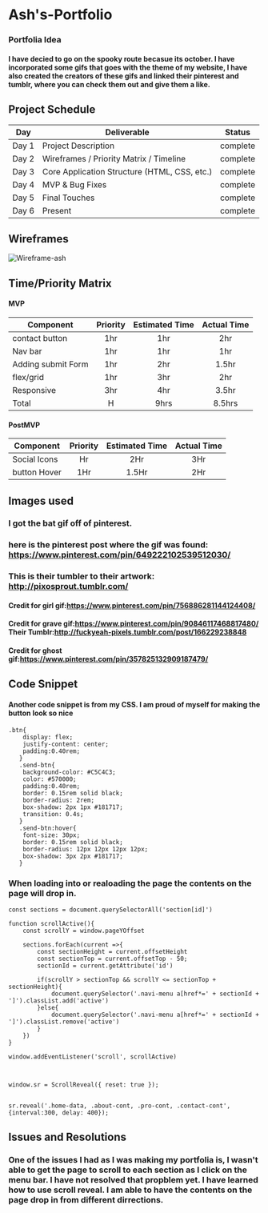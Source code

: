 # Ash's-Portfolio
### Portfolia Idea
#### I have decied to go on the spooky route becasue its october. I have incorporated some gifs that goes with the theme of my website, I have also created the creators of these gifs and linked their pinterest and tumblr, where you can check them out and give them a like. 

## Project Schedule

|  Day | Deliverable | Status
|---|---| ---|
|Day 1| Project Description | complete
|Day 2| Wireframes / Priority Matrix / Timeline | complete
|Day 3| Core Application Structure (HTML, CSS, etc.) | complete
|Day 4| MVP & Bug Fixes | complete
|Day 5| Final Touches | complete
|Day 6| Present | complete

## Wireframes

![Wireframe-ash](https://user-images.githubusercontent.com/111319560/192933476-a60292e7-0467-46ec-9e9c-baab1e394a5e.png)

## Time/Priority Matrix 

#### MVP
| Component | Priority | Estimated Time | Actual Time |
| --- | :---: |  :---: | :---: | 
| contact button| 1hr | 1hr | 2hr |
| Nav bar | 1hr | 1hr | 1hr |  
| Adding submit Form | 1hr | 2hr|  1.5hr | 
| flex/grid | 1hr | 3hr | 2hr|
| Responsive| 3hr | 4hr | 3.5hr |
| Total | H | 9hrs| 8.5hrs |

#### PostMVP
| Component | Priority | Estimated Time | Actual Time |
| --- | :---: |  :---: | :---: | 
| Social Icons | Hr | 2Hr | 3Hr |
| button Hover | 1Hr | 1.5Hr | 2Hr |


## Images used
### I got the bat gif off of pinterest.
### here is the pinterest post where the gif was found: https://www.pinterest.com/pin/649222102539512030/
### This is their tumbler to their artwork: http://pixosprout.tumblr.com/
#### Credit for girl gif:https://www.pinterest.com/pin/756886281144124408/
#### Credit for grave gif:https://www.pinterest.com/pin/90846117468817480/ Their Tumblr:http://fuckyeah-pixels.tumblr.com/post/166229238848
#### Credit for ghost gif:https://www.pinterest.com/pin/357825132909187479/

 

## Code Snippet

#### Another code snippet is from my CSS. I am proud of myself for making the button look so nice

```
.btn{
    display: flex;
    justify-content: center;
    padding:0.40rem;
   }
   .send-btn{
    background-color: #C5C4C3;
    color: #570000;
    padding:0.40rem;
    border: 0.15rem solid black;
    border-radius: 2rem;
    box-shadow: 2px 1px #181717;
    transition: 0.4s;
   }
   .send-btn:hover{
    font-size: 30px;
    border: 0.15rem solid black;
    border-radius: 12px 12px 12px 12px;
    box-shadow: 3px 2px #181717;
   }
   ```
   ### When loading into or realoading the page the contents on the page will drop in.
   
```
const sections = document.querySelectorAll('section[id]')

function scrollActive(){
    const scrollY = window.pageYOffset

    sections.forEach(current =>{
        const sectionHeight = current.offsetHeight
        const sectionTop = current.offsetTop - 50;
        sectionId = current.getAttribute('id')

        if(scrollY > sectionTop && scrollY <= sectionTop + sectionHeight){
            document.querySelector('.navi-menu a[href*=' + sectionId + ']').classList.add('active')
        }else{
            document.querySelector('.navi-menu a[href*=' + sectionId + ']').classList.remove('active')
        }
    })
}

window.addEventListener('scroll', scrollActive)



window.sr = ScrollReveal({ reset: true });


sr.reveal('.home-data, .about-cont, .pro-cont, .contact-cont', {interval:300, delay: 400});
```

## Issues and Resolutions
### One of the issues I had as I was making my portfolia is, I wasn't able to get the page to scroll to each section as I click on the menu bar. I have not resolved that propblem yet. I have learned how to use scroll reveal. I am able to have the contents on the page drop in from different dirrections.
 
